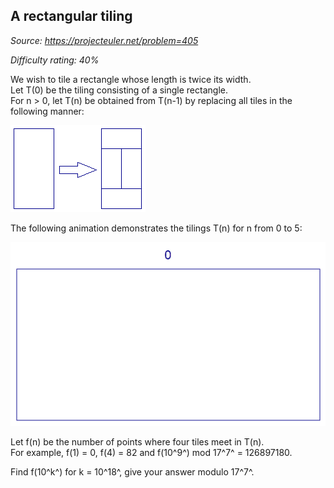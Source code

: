 A rectangular tiling
--------------------

*Source: https://projecteuler.net/problem=405*


*Difficulty rating: 40%*

We wish to tile a rectangle whose length is twice its width.\
 Let T(0) be the tiling consisting of a single rectangle.\
 For n \> 0, let T(n) be obtained from T(n-1) by replacing all tiles in
the following manner:

![p405\_tile1.png](img/p405_tile1.png)

The following animation demonstrates the tilings T(n) for n from 0 to 5:

![p405\_tile2.gif](img/p405_tile2.gif)

Let f(n) be the number of points where four tiles meet in T(n).\
 For example, f(1) = 0, f(4) = 82 and f(10^9^) mod 17^7^ = 126897180.

Find f(10^k^) for k = 10^18^, give your answer modulo 17^7^.

